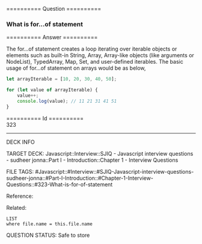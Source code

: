 ========== Question ==========  

### What is for...of statement  

========== Answer ==========  

The for...of statement creates a loop iterating over iterable objects or elements such as built-in String, Array, Array-like objects (like arguments or NodeList), TypedArray, Map, Set, and user-defined iterables. The basic usage of for...of statement on arrays would be as below,

```javascript
let arrayIterable = [10, 20, 30, 40, 50];

for (let value of arrayIterable) {
    value++;
    console.log(value); // 11 21 31 41 51
}
```

========== Id ==========  
323

---

DECK INFO

TARGET DECK: Javascript::Interview::SJIQ - Javascript interview questions - sudheer jonna::Part I - Introduction::Chapter 1 - Interview Questions

FILE TAGS: #Javascript::#Interview::#SJIQ-Javascript-interview-questions-sudheer-jonna::#Part-I-Introduction::#Chapter-1-Interview-Questions::#323-What-is-for-of-statement

Reference:

Related:

```dataview
LIST
where file.name = this.file.name
```

QUESTION STATUS: Safe to store
